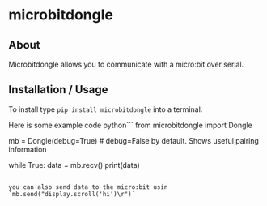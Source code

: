# microbitdongle
## About
Microbitdongle allows you to communicate with a micro:bit over serial.

## Installation / Usage
To install type `pip install microbitdongle` into a terminal.

Here is some example code
python```
from microbitdongle import Dongle

mb = Dongle(debug=True)  # debug=False by default. Shows useful pairing information

while True:
    data = mb.recv()
    print(data)
```

you can also send data to the micro:bit usin `mb.send("display.scroll('hi')\r")`
